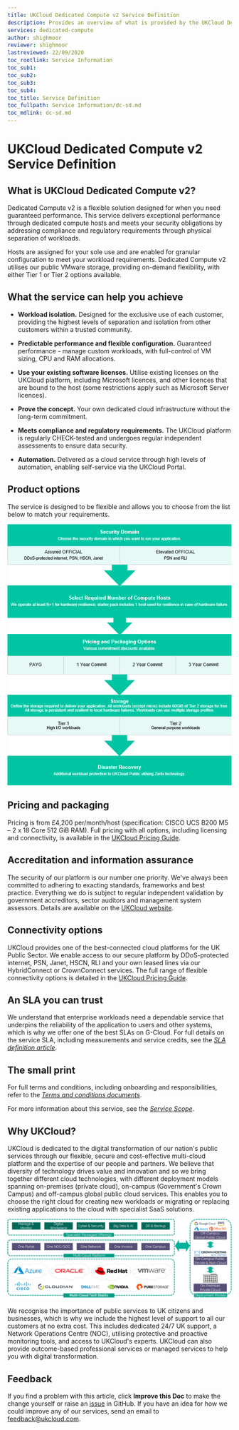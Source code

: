 ```yaml
---
title: UKCloud Dedicated Compute v2 Service Definition
description: Provides an overview of what is provided by the UKCloud Dedicated Compute v2 service
services: dedicated-compute
author: shighmoor
reviewer: shighmoor
lastreviewed: 22/09/2020
toc_rootlink: Service Information
toc_sub1: 
toc_sub2:
toc_sub3:
toc_sub4:
toc_title: Service Definition
toc_fullpath: Service Information/dc-sd.md
toc_mdlink: dc-sd.md
---
```


# UKCloud Dedicated Compute v2 Service Definition

## What is UKCloud Dedicated Compute v2?

Dedicated Compute v2 is a flexible solution designed for when you need guaranteed performance. This service delivers exceptional performance through dedicated compute hosts and meets your security obligations by addressing compliance and regulatory requirements through physical separation of workloads.

Hosts are assigned for your sole use and are enabled for granular configuration to meet your workload requirements. Dedicated Compute v2 utilises our public VMware storage, providing on-demand flexibility, with either Tier 1 or Tier 2 options available.

## What the service can help you achieve

- **Workload isolation.** Designed for the exclusive use of each customer, providing the highest levels of separation and isolation from other customers within a trusted community.

- **Predictable performance and flexible configuration.** Guaranteed performance - manage custom workloads, with full-control of VM sizing, CPU and RAM allocations.

- **Use your existing software licenses.** Utilise existing licenses on the UKCloud platform, including Microsoft licences, and other licences that are bound to the host (some restrictions apply such as Microsoft Server licences).

- **Prove the concept.** Your own dedicated cloud infrastructure without the long-term commitment.

- **Meets compliance and regulatory requirements.** The UKCloud platform is regularly CHECK-tested and undergoes regular independent assessments to ensure data security.

- **Automation.** Delivered as a cloud service through high levels of automation, enabling self-service via the UKCloud Portal.

## Product options

The service is designed to be flexible and allows you to choose from the list below to match your requirements.

![Dedicated Compute v2 product options](images/dc-product-options-g12.png)

## Pricing and packaging

Pricing is from £4,200 per/month/host (specification: CISCO UCS B200 M5 – 2 x 18 Core 512 GiB RAM). Full pricing with all options, including licensing and connectivity, is available in the [UKCloud Pricing Guide](https://ukcloud.com/pricing-guide).

## Accreditation and information assurance

The security of our platform is our number one priority. We've always been committed to adhering to exacting standards, frameworks and best practice. Everything we do is subject to regular independent validation by government accreditors, sector auditors and management system assessors. Details are available on the [UKCloud website](https://ukcloud.com/governance/).

## Connectivity options

UKCloud provides one of the best-connected cloud platforms for the UK Public Sector. We enable access to our secure platform by DDoS-protected internet, PSN, Janet, HSCN, RLI and your own leased lines via our HybridConnect or CrownConnect services. The full range of flexible connectivity options is detailed in the [UKCloud Pricing Guide](https://ukcloud.com/pricing-guide).

## An SLA you can trust

We understand that enterprise workloads need a dependable service that underpins the reliability of the application to users and other systems, which is why we offer one of the best SLAs on G-Cloud. For full details on the service SLA, including measurements and service credits, see the [*SLA definition article*](../other/other-ref-sla-definition.md).

## The small print

For full terms and conditions, including onboarding and responsibilities, refer to the [*Terms and conditions documents*](../other/other-ref-terms-and-conditions.md).

For more information about this service, see the [*Service Scope*](dc-sco.md).

## Why UKCloud?

UKCloud is dedicated to the digital transformation of our nation's public services through our flexible, secure and cost-effective multi-cloud platform and the expertise of our people and partners. We believe that diversity of technology drives value and innovation and so we bring together different cloud technologies, with different deployment models spanning on-premises (private cloud), on-campus (Government's Crown Campus) and off-campus global public cloud services. This enables you to choose the right cloud for creating new workloads or migrating or replacing existing applications to the cloud with specialist SaaS solutions.

![UKCloud services](images/ukc-services-g12.png)

We recognise the importance of public services to UK citizens and businesses, which is why we include the highest level of support to all our customers at no extra cost. This includes dedicated 24/7 UK support, a Network Operations Centre (NOC), utilising protective and proactive monitoring tools, and access to UKCloud's experts. UKCloud can also provide outcome-based professional services or managed services to help you with digital transformation.

## Feedback

If you find a problem with this article, click **Improve this Doc** to make the change yourself or raise an [issue](https://github.com/UKCloud/documentation/issues) in GitHub. If you have an idea for how we could improve any of our services, send an email to <feedback@ukcloud.com>.
